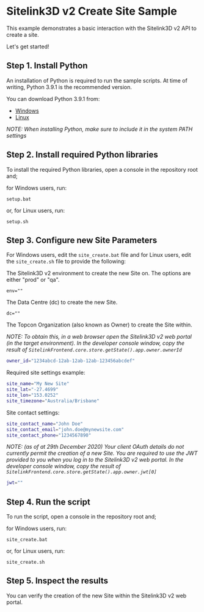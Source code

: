 # Sitelink3D v2 Create Site Sample
This example demonstrates a basic interaction with the Sitelink3D v2 API to create a site.

Let's get started!

## Step 1. Install Python
An installation of Python is required to run the sample scripts. At time of writing, Python 3.9.1 is the recommended version.

You can download Python 3.9.1 from:
- [Windows](https://www.python.org/downloads/windows/)
- [Linux](https://www.python.org/downloads/source/)

*NOTE: When installing Python, make sure to include it in the system PATH settings*

## Step 2. Install required Python libraries
To install the required Python libraries, open a console in the repository root and;

for Windows users, run:
```
setup.bat
```
or, for Linux users, run:
```
setup.sh
```

## Step 3. Configure new Site Parameters
For Windows users, edit the `site_create.bat` file and for Linux users, edit the `site_create.sh` file to provide the following:

The Sitelink3D v2 environment to create the new Site on. The options are either "prod" or "qa".
```
env=""
```

The Data Centre (dc) to create the new Site.
```
dc=""
```

The Topcon Organization (also known as Owner) to create the Site within.

*NOTE: To obtain this, in a web browser open the Sitelink3D v2 web portal (in the target environment). In the developer console window, copy the result of `SitelinkFrontend.core.store.getState().app.owner.ownerId`*

```bash
owner_id="1234abcd-12ab-12ab-12ab-123456abcdef"
```

Required site settings example:
```bash
site_name="My New Site"
site_lat="-27.4699"
site_lon="153.0252"
site_timezone="Australia/Brisbane"
```

Site contact settings:
```bash
site_contact_name="John Doe"
site_contact_email="john.doe@mynewsite.com"
site_contact_phone="1234567890"
```        

*NOTE: (as of at 29th December 2020) Your client OAuth details do not currently permit the creation of a new Site. You are required to use the JWT provided to you when you log in to the Sitelink3D v2 web portal. In the developer console window, copy the result of `SitelinkFrontend.core.store.getState().app.owner.jwt[0]`*
```bash
jwt=""
```

## Step 4. Run the script
To run the script, open a console in the repository root and;

for Windows users, run:
```
site_create.bat
```
or, for Linux users, run:
```
site_create.sh
```

## Step 5. Inspect the results
You can verify the creation of the new Site within the Sitelink3D v2 web portal.
